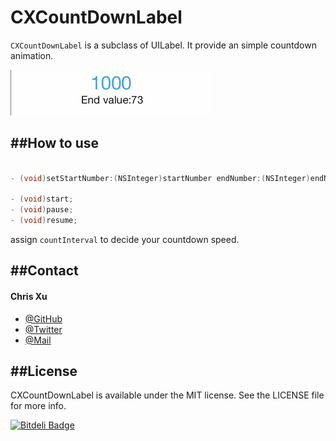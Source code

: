 CXCountDownLabel
================

`CXCountDownLabel` is a subclass of UILabel. It provide an simple countdown animation.

![countDownLabel.gif](countDownLabel.gif)

##How to use
---

```Objective-C

- (void)setStartNumber:(NSInteger)startNumber endNumber:(NSInteger)endNumber countDownHandeler:(CXCountDownHandler)countDownHandeler;

- (void)start;
- (void)pause;
- (void)resume;

```

assign `countInterval` to decide your countdown speed.

##Contact
---
#### Chris Xu

 * [@GitHub](https://github.com/ChrisXu1221)
 * [@Twitter](https://twitter.com/taterctl)
 * [@Mail](mailto:taterctl@gmail.com)

##License
---
CXCountDownLabel is available under the MIT license. See the LICENSE file for more info. 

[![Bitdeli Badge](https://d2weczhvl823v0.cloudfront.net/ChrisXu1221/cxcountdownlabel/trend.png)](https://bitdeli.com/free "Bitdeli Badge")

